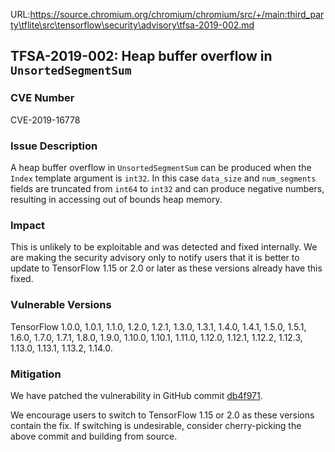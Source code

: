 URL:https://source.chromium.org/chromium/chromium/src/+/main:third_party\tflite\src\tensorflow\security\advisory\tfsa-2019-002.md
## TFSA-2019-002: Heap buffer overflow in `UnsortedSegmentSum`

### CVE Number

CVE-2019-16778

### Issue Description

A heap buffer overflow in `UnsortedSegmentSum` can be produced when the `Index`
template argument is `int32`. In this case `data_size` and `num_segments` fields
are truncated from `int64` to `int32` and can produce negative numbers,
resulting in accessing out of bounds heap memory.

### Impact

This is unlikely to be exploitable and was detected and fixed internally. We are
making the security advisory only to notify users that it is better to update to
TensorFlow 1.15 or 2.0 or later as these versions already have this fixed.

### Vulnerable Versions

TensorFlow 1.0.0, 1.0.1, 1.1.0, 1.2.0, 1.2.1, 1.3.0, 1.3.1, 1.4.0, 1.4.1, 1.5.0,
1.5.1, 1.6.0, 1.7.0, 1.7.1, 1.8.0, 1.9.0, 1.10.0, 1.10.1, 1.11.0, 1.12.0,
1.12.1, 1.12.2, 1.12.3, 1.13.0, 1.13.1, 1.13.2, 1.14.0.

### Mitigation

We have patched the vulnerability in GitHub commit
[db4f971](https://github.com/tensorflow/tensorflow/commit/db4f9717c41bccc3ce10099ab61996b246099892).

We encourage users to switch to TensorFlow 1.15 or 2.0 as these versions contain
the fix. If switching is undesirable, consider cherry-picking the above commit
and building from source.
